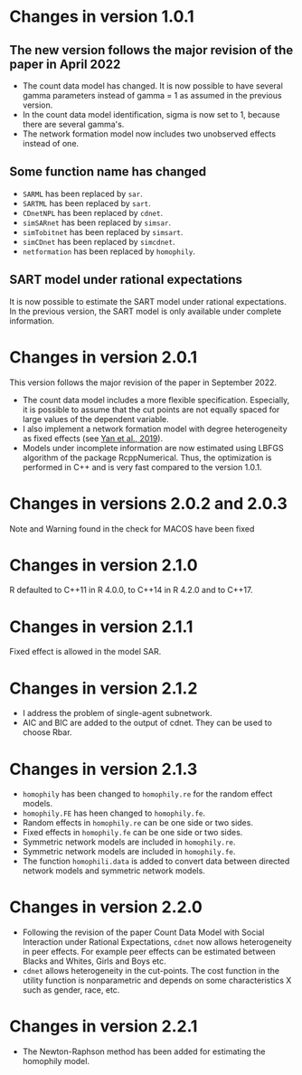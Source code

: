 # Changes in version 1.0.1
## The new version follows the major revision of the paper in April 2022
- The count data model has changed. It is now possible to have several gamma parameters instead of gamma = 1 as assumed in the previous version.
- In the count data model identification, sigma is now set to 1, because there are several gamma's.
- The network formation model now includes two unobserved effects instead of one.

## Some function name has changed
- `SARML` has been replaced by `sar`.
- `SARTML` has been replaced by `sart`.
- `CDnetNPL` has been replaced by `cdnet`.
- `simSARnet` has been replaced by `simsar`.
- `simTobitnet` has been replaced by `simsart`.
- `simCDnet` has been replaced by `simcdnet`.
- `netformation` has been replaced by `homophily`.

## SART model under rational expectations
It is now possible to estimate the SART model under rational expectations. In the previous version, the SART model is only available under complete information.

# Changes in version 2.0.1
This version follows the major revision of the paper in September 2022. 
- The count data model includes a more flexible specification. Especially, it is possible to assume that the cut points are not equally spaced for large values of the dependent variable. 
- I also implement a network formation model with degree heterogeneity as fixed effects (see [Yan et al., 2019](https://doi.org/10.1080/01621459.2018.1448829)).
- Models under incomplete information are now estimated using LBFGS algorithm of the package RcppNumerical. Thus, the optimization is performed in C++ and is very fast compared to the version 1.0.1.

# Changes in versions 2.0.2 and 2.0.3
Note and Warning found in the check for MACOS have been fixed

# Changes in version 2.1.0
R defaulted to C++11 in R 4.0.0, to C++14 in R 4.2.0 and to C++17.

# Changes in version 2.1.1
Fixed effect is allowed in the model SAR.

# Changes in version 2.1.2
- I address the problem of single-agent subnetwork.
- AIC and BIC are added to the output of cdnet. They can be used to choose Rbar.

# Changes in version 2.1.3
- `homophily` has been changed to `homophily.re` for the random effect models.
- `homophily.FE` has heen changed to `homophily.fe`.
- Random effects in `homophily.re` can be one side or two sides. 
- Fixed effects in `homophily.fe` can be one side or two sides.
- Symmetric network models are included in `homophily.re`.
- Symmetric network models are included in `homophily.fe`.
- The function `homophili.data` is added to convert data between directed network models and symmetric network models.

# Changes in version 2.2.0
- Following the revision of the paper Count Data Model with Social Interaction under Rational Expectations, `cdnet` now allows heterogeneity in peer effects. For example peer effects can be estimated between Blacks and Whites, Girls and Boys etc.
- `cdnet` allows heterogeneity in the cut-points. The cost function in the utility function is nonparametric and depends on some characteristics X such as gender, race, etc.

# Changes in version 2.2.1
- The Newton-Raphson method has been added for estimating the homophily model.
